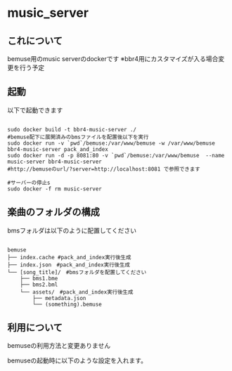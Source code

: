 music_server
============

これについて
----------

bemuse用のmusic serverのdockerです
※bbr4用にカスタマイズが入る場合変更を行う予定


起動
----

以下で起動できます

~~~

sudo docker build -t bbr4-music-server ./
#bemuse配下に展開済みのbmsファイルを配置後以下を実行
sudo docker run -v `pwd`/bemuse:/var/www/bemuse -w /var/www/bemuse bbr4-music-server pack_and_index
sudo docker run -d -p 8081:80 -v `pwd`/bemuse:/var/www/bemuse  --name music-server bbr4-music-server
#http://bemuseのurl/?server=http://localhost:8081 で参照できます

#サーバーの停止s
sudo docker -f rm music-server

~~~

楽曲のフォルダの構成
---------

bmsフォルダは以下のように配置してください

~~~

bemuse
├── index.cache #pack_and_index実行後生成
├── index.json　#pack_and_index実行後生成
└── [song_title]/　#bmsフォルダを配置してください
    ├── bms1.bme
    ├── bms2.bml
    └── assets/　#pack_and_index実行後生成
        ├── metadata.json
        └── (something).bemuse

~~~

利用について
-----------

bemuseの利用方法と変更ありません

bemuseの起動時に以下のような設定を入れます。
